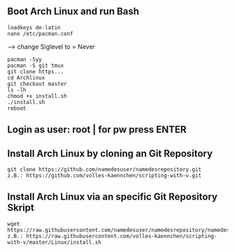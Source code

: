 ## Boot Arch Linux and run Bash

    loadkeys de-latin
    nano /etc/pacman.conf 
--> change Siglevel to = Never

    pacman -Syy
    pacman -S git tmux 
    git clone https...
    cd Archlinux
    git checkout master
    ls -lh
    chmod +x install.sh
    ./install.sh
    reboot
    
## Login as user: root | for pw press ENTER

## Install Arch Linux by cloning an Git Repository

    git clone https://github.com/namedesuser/namedesrepository.git    
    z.B.: https://github.com/volles-kaennchen/scripting-with-v.git

## Install Arch Linux via an specific Git Repository Skript

    wget https://raw.githubusercontent.com/namedesuser/namedesrepository/namedesbranch/namederdatei  
    z.B.: https://raw.githubusercontent.com/volles-kaennchen/scripting-with-v/master/Linux/install.sh
